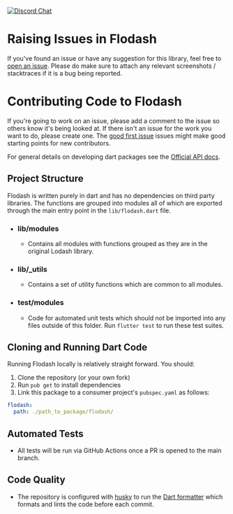 [![Discord Chat](https://img.shields.io/badge/chat-discord-blue.svg)](https://discord.gg/xSTPEqm)

# Raising Issues in Flodash

If you've found an issue or have any suggestion for this library, feel free to [open an issue](https://github.com/sliit-foss/flodash/issues). Please do make sure to attach any relevant screenshots / stacktraces if it is a bug being reported.

# Contributing Code to Flodash

If you're going to work on an issue, please add a comment to the issue so others know it's being looked at. If there isn't an issue for the work you want to do, please create one. The [good first issue](https://github.com/Dart-Code/Dart-Code/labels/good%20first%20issue%20%3Aoctocat%3A) issues might make good starting points for new contributors.

For general details on developing dart packages see the [Official API docs](https://docs.flutter.dev/development/packages-and-plugins/developing-packages).

## Project Structure

Flodash is written purely in dart and has no dependencies on third party libraries. The functions are grouped into modules all of which are exported through the main entry point in the `lib/flodash.dart` file.

- ### lib/modules

  - Contains all modules with functions grouped as they are in the original Lodash library.

- ### lib/\_utils

  - Contains a set of utility functions which are common to all modules.

- ### test/modules

  - Code for automated unit tests which should not be imported into any files outside of this folder. Run `flutter test` to run these test suites.

## Cloning and Running Dart Code

Running Flodash locally is relatively straight forward. You should:

1. Clone the repository (or your own fork)
2. Run `pub get` to install dependencies
3. Link this package to a consumer project's `pubspec.yaml` as follows:

```yaml
flodash:
  path: ./path_to_package/flodash/
```

## Automated Tests

- All tests will be run via GitHub Actions once a PR is opened to the main branch.

## Code Quality

- The repository is configured with [husky](https://pub.dev/packages/husky) to run the [Dart formatter](https://dart.dev/tools/dart-format) which formats and lints the code before each commit.
